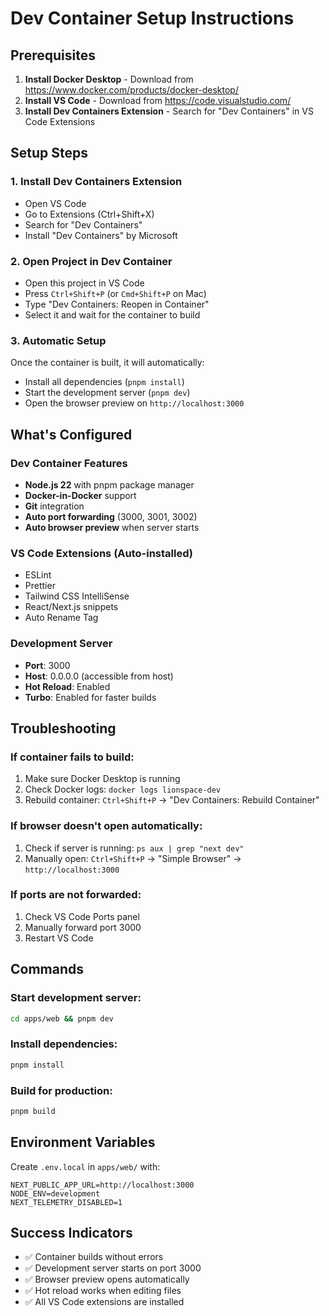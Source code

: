 # Dev Container Setup Instructions

## Prerequisites
1. **Install Docker Desktop** - Download from https://www.docker.com/products/docker-desktop/
2. **Install VS Code** - Download from https://code.visualstudio.com/
3. **Install Dev Containers Extension** - Search for "Dev Containers" in VS Code Extensions

## Setup Steps

### 1. Install Dev Containers Extension
- Open VS Code
- Go to Extensions (Ctrl+Shift+X)
- Search for "Dev Containers"
- Install "Dev Containers" by Microsoft

### 2. Open Project in Dev Container
- Open this project in VS Code
- Press `Ctrl+Shift+P` (or `Cmd+Shift+P` on Mac)
- Type "Dev Containers: Reopen in Container"
- Select it and wait for the container to build

### 3. Automatic Setup
Once the container is built, it will automatically:
- Install all dependencies (`pnpm install`)
- Start the development server (`pnpm dev`)
- Open the browser preview on `http://localhost:3000`

## What's Configured

### Dev Container Features
- **Node.js 22** with pnpm package manager
- **Docker-in-Docker** support
- **Git** integration
- **Auto port forwarding** (3000, 3001, 3002)
- **Auto browser preview** when server starts

### VS Code Extensions (Auto-installed)
- ESLint
- Prettier
- Tailwind CSS IntelliSense
- React/Next.js snippets
- Auto Rename Tag

### Development Server
- **Port**: 3000
- **Host**: 0.0.0.0 (accessible from host)
- **Hot Reload**: Enabled
- **Turbo**: Enabled for faster builds

## Troubleshooting

### If container fails to build:
1. Make sure Docker Desktop is running
2. Check Docker logs: `docker logs lionspace-dev`
3. Rebuild container: `Ctrl+Shift+P` → "Dev Containers: Rebuild Container"

### If browser doesn't open automatically:
1. Check if server is running: `ps aux | grep "next dev"`
2. Manually open: `Ctrl+Shift+P` → "Simple Browser" → `http://localhost:3000`

### If ports are not forwarded:
1. Check VS Code Ports panel
2. Manually forward port 3000
3. Restart VS Code

## Commands

### Start development server:
```bash
cd apps/web && pnpm dev
```

### Install dependencies:
```bash
pnpm install
```

### Build for production:
```bash
pnpm build
```

## Environment Variables
Create `.env.local` in `apps/web/` with:
```env
NEXT_PUBLIC_APP_URL=http://localhost:3000
NODE_ENV=development
NEXT_TELEMETRY_DISABLED=1
```

## Success Indicators
- ✅ Container builds without errors
- ✅ Development server starts on port 3000
- ✅ Browser preview opens automatically
- ✅ Hot reload works when editing files
- ✅ All VS Code extensions are installed



